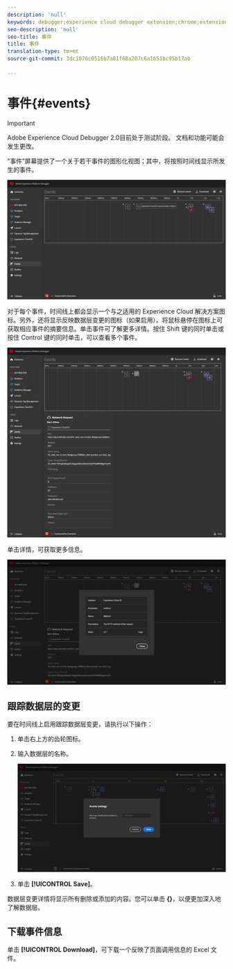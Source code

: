 ```yaml
---
description: 'null'
keywords: debugger;experience cloud debugger extension;chrome;extension;events;dtm;target
seo-description: 'null'
seo-title: 事件
title: 事件
translation-type: tm+mt
source-git-commit: 3dc1876c0516b7a81f68a207c6a1651bc95b17ab

---
```



# 事件{#events}

>[!IMPORTANT]
>
>Adobe Experience Cloud Debugger 2.0目前处于测试阶段。 文档和功能可能会发生更改。

“事件”屏幕提供了一个关于若干事件的图形化视图；其中，将按照时间线显示所发生的事件。

![](assets/events.jpg)

对于每个事件，时间线上都会显示一个与之适用的 Experience Cloud 解决方案图标。另外，还将显示反映数据层变更的图标（如果启用）。将鼠标悬停在图标上可获取相应事件的摘要信息。单击事件可了解更多详情。按住 Shift 键的同时单击或按住 Control 键的同时单击，可以查看多个事件。

![](assets/events-details.jpg)

单击详情，可获取更多信息。

![](assets/events-details-more.jpg)

## 跟踪数据层的变更

要在时间线上启用跟踪数据层变更，请执行以下操作：

1. 单击右上方的齿轮图标。
1. 输入数据层的名称。

   ![](assets/event-datalayer.jpg)

1. 单击 **[!UICONTROL Save]**。

数据层变更详情将显示所有删除或添加的内容。您可以单击 **{}**，以便更加深入地了解数据层。

## 下载事件信息

单击 **[!UICONTROL Download]**，可下载一个反映了页面调用信息的 Excel 文件。